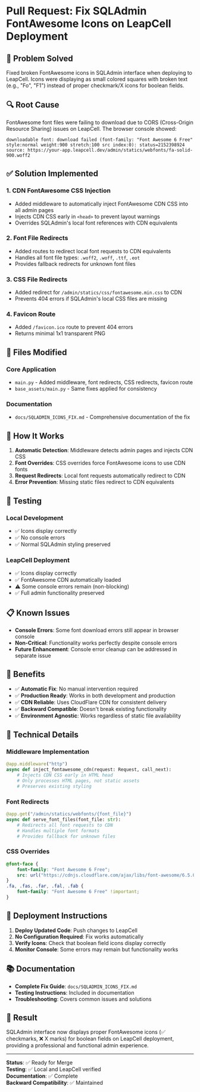 # Pull Request: Fix SQLAdmin FontAwesome Icons on LeapCell Deployment

## 🎯 **Problem Solved**

Fixed broken FontAwesome icons in SQLAdmin interface when deploying to LeapCell. Icons were displaying as small colored squares with broken text (e.g., "Fo", "F1") instead of proper checkmark/X icons for boolean fields.

## 🔍 **Root Cause**

FontAwesome font files were failing to download due to CORS (Cross-Origin Resource Sharing) issues on LeapCell. The browser console showed:

```
downloadable font: download failed (font-family: "Font Awesome 6 Free" style:normal weight:900 stretch:100 src index:0): status=2152398924 source: https://your-app.leapcell.dev/admin/statics/webfonts/fa-solid-900.woff2
```

## ✅ **Solution Implemented**

### **1. CDN FontAwesome CSS Injection**
- Added middleware to automatically inject FontAwesome CDN CSS into all admin pages
- Injects CDN CSS early in `<head>` to prevent layout warnings
- Overrides SQLAdmin's local font references with CDN equivalents

### **2. Font File Redirects**
- Added routes to redirect local font requests to CDN equivalents
- Handles all font file types: `.woff2`, `.woff`, `.ttf`, `.eot`
- Provides fallback redirects for unknown font files

### **3. CSS File Redirects**
- Added redirect for `/admin/statics/css/fontawesome.min.css` to CDN
- Prevents 404 errors if SQLAdmin's local CSS files are missing

### **4. Favicon Route**
- Added `/favicon.ico` route to prevent 404 errors
- Returns minimal 1x1 transparent PNG

## 📁 **Files Modified**

### **Core Application**
- `main.py` - Added middleware, font redirects, CSS redirects, favicon route
- `base_assets/main.py` - Same fixes applied for consistency

### **Documentation**
- `docs/SQLADMIN_ICONS_FIX.md` - Comprehensive documentation of the fix

## 🚀 **How It Works**

1. **Automatic Detection**: Middleware detects admin pages and injects CDN CSS
2. **Font Overrides**: CSS overrides force FontAwesome icons to use CDN fonts
3. **Request Redirects**: Local font requests automatically redirect to CDN
4. **Error Prevention**: Missing static files redirect to CDN equivalents

## 🧪 **Testing**

### **Local Development**
- ✅ Icons display correctly
- ✅ No console errors
- ✅ Normal SQLAdmin styling preserved

### **LeapCell Deployment**
- ✅ Icons display correctly
- ✅ FontAwesome CDN automatically loaded
- ⚠️ Some console errors remain (non-blocking)
- ✅ Full admin functionality preserved

## 📋 **Known Issues**

- **Console Errors**: Some font download errors still appear in browser console
- **Non-Critical**: Functionality works perfectly despite console errors
- **Future Enhancement**: Console error cleanup can be addressed in separate issue

## 🎯 **Benefits**

- ✅ **Automatic Fix**: No manual intervention required
- ✅ **Production Ready**: Works in both development and production
- ✅ **CDN Reliable**: Uses CloudFlare CDN for consistent delivery
- ✅ **Backward Compatible**: Doesn't break existing functionality
- ✅ **Environment Agnostic**: Works regardless of static file availability

## 🔧 **Technical Details**

### **Middleware Implementation**
```python
@app.middleware("http")
async def inject_fontawesome_cdn(request: Request, call_next):
    # Injects CDN CSS early in HTML head
    # Only processes HTML pages, not static assets
    # Preserves existing styling
```

### **Font Redirects**
```python
@app.get("/admin/statics/webfonts/{font_file}")
async def serve_font_files(font_file: str):
    # Redirects all font requests to CDN
    # Handles multiple font formats
    # Provides fallback for unknown files
```

### **CSS Overrides**
```css
@font-face {
    font-family: "Font Awesome 6 Free";
    src: url("https://cdnjs.cloudflare.com/ajax/libs/font-awesome/6.5.0/webfonts/fa-solid-900.woff2") format("woff2");
}
.fa, .fas, .far, .fal, .fab {
    font-family: "Font Awesome 6 Free" !important;
}
```

## 🚀 **Deployment Instructions**

1. **Deploy Updated Code**: Push changes to LeapCell
2. **No Configuration Required**: Fix works automatically
3. **Verify Icons**: Check that boolean field icons display correctly
4. **Monitor Console**: Some errors may remain but functionality works

## 📚 **Documentation**

- **Complete Fix Guide**: `docs/SQLADMIN_ICONS_FIX.md`
- **Testing Instructions**: Included in documentation
- **Troubleshooting**: Covers common issues and solutions

## 🎉 **Result**

SQLAdmin interface now displays proper FontAwesome icons (✅ checkmarks, ❌ X marks) for boolean fields on LeapCell deployment, providing a professional and functional admin experience.

---

**Status**: ✅ Ready for Merge  
**Testing**: ✅ Local and LeapCell verified  
**Documentation**: ✅ Complete  
**Backward Compatibility**: ✅ Maintained


